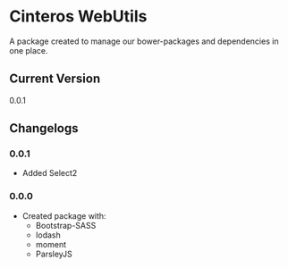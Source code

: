 # Cinteros WebUtils
A package created to manage our bower-packages and dependencies in one place.

## Current Version
0.0.1

## Changelogs
### 0.0.1
- Added Select2

### 0.0.0
- Created package with:
    - Bootstrap-SASS
    - lodash
    - moment
    - ParsleyJS
